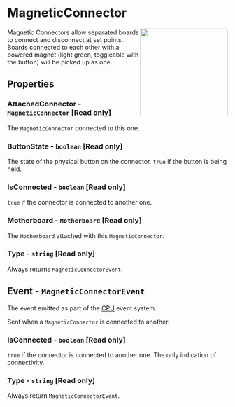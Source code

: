 # MagneticConnector

<img src="https://docs.retrogadgets.game/api/modules/MagneticConnector.png" width="200" align="right">

Magnetic Connectors allow separated boards to connect and disconnect at set points. Boards connected to each other with a powered magnet (light green, toggleable with the button) will be picked up as one.

## Properties

### AttachedConnector - `MagneticConnector` **[Read only]**
The `MagneticConnector` connected to this one.

### ButtonState - `boolean` **[Read only]**
The state of the physical button on the connector. `true` if the button is being held.

### IsConnected - `boolean` **[Read only]**
`true` if the connector is connected to another one.

### Motherboard - `Motherboard` **[Read only]**
The `Motherboard` attached with this `MagneticConnector`.

### Type - `string` **[Read only]**
Always returns `MagneticConnectorEvent`.

## Event - `MagneticConnectorEvent`
The event emitted as part of the [CPU](./CPU.md) event system.

Sent when a `MagneticConnector` is connected to another.

### IsConnected - `boolean` **[Read only]**
`true` if the connector is connected to another one. The only indication of connectivity.

### Type - `string` **[Read only]**
Always return `MagneticConnectorEvent`.
